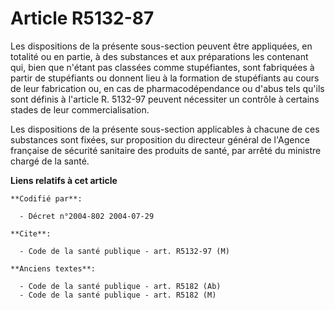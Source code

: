 # Article R5132-87

Les dispositions de la présente sous-section peuvent être appliquées, en totalité ou en partie, à des substances et aux
préparations les contenant qui, bien que n'étant pas classées comme stupéfiantes, sont fabriquées à partir de stupéfiants ou
donnent lieu à la formation de stupéfiants au cours de leur fabrication ou, en cas de pharmacodépendance ou d'abus tels
qu'ils sont définis à l'article R. 5132-97 peuvent nécessiter un contrôle à certains stades de leur commercialisation.

Les dispositions de la présente sous-section applicables à chacune de ces substances sont fixées, sur proposition du
directeur général de l'Agence française de sécurité sanitaire des produits de santé, par arrêté du ministre chargé de la
santé.

**Liens relatifs à cet article**

	**Codifié par**:

	  - Décret n°2004-802 2004-07-29

	**Cite**:

	  - Code de la santé publique - art. R5132-97 (M)

	**Anciens textes**:

	  - Code de la santé publique - art. R5182 (Ab)
	  - Code de la santé publique - art. R5182 (M)
